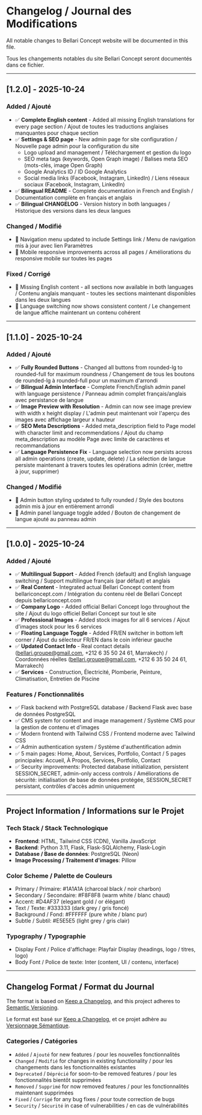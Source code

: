 # Changelog / Journal des Modifications

All notable changes to Bellari Concept website will be documented in this file.

Tous les changements notables du site Bellari Concept seront documentés dans ce fichier.

---

## [1.2.0] - 2025-10-24

### Added / Ajouté
- ✅ **Complete English content** - Added all missing English translations for every page section / Ajout de toutes les traductions anglaises manquantes pour chaque section
- ✅ **Settings & SEO page** - New admin page for site configuration / Nouvelle page admin pour la configuration du site
  - Logo upload and management / Téléchargement et gestion du logo
  - SEO meta tags (keywords, Open Graph image) / Balises meta SEO (mots-clés, image Open Graph)
  - Google Analytics ID / ID Google Analytics
  - Social media links (Facebook, Instagram, LinkedIn) / Liens réseaux sociaux (Facebook, Instagram, LinkedIn)
- ✅ **Bilingual README** - Complete documentation in French and English / Documentation complète en français et anglais
- ✅ **Bilingual CHANGELOG** - Version history in both languages / Historique des versions dans les deux langues

### Changed / Modifié
- 🔄 Navigation menu updated to include Settings link / Menu de navigation mis à jour avec lien Paramètres
- 🔄 Mobile responsive improvements across all pages / Améliorations du responsive mobile sur toutes les pages

### Fixed / Corrigé
- 🐛 Missing English content - all sections now available in both languages / Contenu anglais manquant - toutes les sections maintenant disponibles dans les deux langues
- 🐛 Language switching now shows consistent content / Le changement de langue affiche maintenant un contenu cohérent

---

## [1.1.0] - 2025-10-24

### Added / Ajouté
- ✅ **Fully Rounded Buttons** - Changed all buttons from rounded-lg to rounded-full for maximum roundness / Changement de tous les boutons de rounded-lg à rounded-full pour un maximum d'arrondi
- ✅ **Bilingual Admin Interface** - Complete French/English admin panel with language persistence / Panneau admin complet français/anglais avec persistance de langue
- ✅ **Image Preview with Resolution** - Admin can now see image preview with width x height display / L'admin peut maintenant voir l'aperçu des images avec affichage largeur x hauteur
- ✅ **SEO Meta Descriptions** - Added meta_description field to Page model with character limit and recommendations / Ajout du champ meta_description au modèle Page avec limite de caractères et recommandations
- ✅ **Language Persistence Fix** - Language selection now persists across all admin operations (create, update, delete) / La sélection de langue persiste maintenant à travers toutes les opérations admin (créer, mettre à jour, supprimer)

### Changed / Modifié
- 🔄 Admin button styling updated to fully rounded / Style des boutons admin mis à jour en entièrement arrondi
- 🔄 Admin panel language toggle added / Bouton de changement de langue ajouté au panneau admin

---

## [1.0.0] - 2025-10-24

### Added / Ajouté
- ✅ **Multilingual Support** - Added French (default) and English language switching / Support multilingue français (par défaut) et anglais
- ✅ **Real Content** - Integrated actual Bellari Concept content from bellariconcept.com / Intégration du contenu réel de Bellari Concept depuis bellariconcept.com
- ✅ **Company Logo** - Added official Bellari Concept logo throughout the site / Ajout du logo officiel Bellari Concept sur tout le site
- ✅ **Professional Images** - Added stock images for all 6 services / Ajout d'images stock pour les 6 services
- ✅ **Floating Language Toggle** - Added FR/EN switcher in bottom left corner / Ajout du sélecteur FR/EN dans le coin inférieur gauche
- ✅ **Updated Contact Info** - Real contact details (bellari.groupe@gmail.com, +212 6 35 50 24 61, Marrakech) / Coordonnées réelles (bellari.groupe@gmail.com, +212 6 35 50 24 61, Marrakech)
- ✅ **Services** - Construction, Électricité, Plomberie, Peinture, Climatisation, Entretien de Piscine

### Features / Fonctionnalités
- ✅ Flask backend with PostgreSQL database / Backend Flask avec base de données PostgreSQL
- ✅ CMS system for content and image management / Système CMS pour la gestion de contenu et d'images
- ✅ Modern frontend with Tailwind CSS / Frontend moderne avec Tailwind CSS
- ✅ Admin authentication system / Système d'authentification admin
- ✅ 5 main pages: Home, About, Services, Portfolio, Contact / 5 pages principales: Accueil, À Propos, Services, Portfolio, Contact
- ✅ Security improvements: Protected database initialization, persistent SESSION_SECRET, admin-only access controls / Améliorations de sécurité: initialisation de base de données protégée, SESSION_SECRET persistant, contrôles d'accès admin uniquement

---

## Project Information / Informations sur le Projet

### Tech Stack / Stack Technologique
- **Frontend**: HTML, Tailwind CSS (CDN), Vanilla JavaScript
- **Backend**: Python 3.11, Flask, Flask-SQLAlchemy, Flask-Login
- **Database / Base de données**: PostgreSQL (Neon)
- **Image Processing / Traitement d'images**: Pillow

### Color Scheme / Palette de Couleurs
- Primary / Primaire: #1A1A1A (charcoal black / noir charbon)
- Secondary / Secondaire: #F8F8F8 (warm white / blanc chaud)
- Accent: #D4AF37 (elegant gold / or élégant)
- Text / Texte: #333333 (dark grey / gris foncé)
- Background / Fond: #FFFFFF (pure white / blanc pur)
- Subtle / Subtil: #E5E5E5 (light grey / gris clair)

### Typography / Typographie
- Display Font / Police d'affichage: Playfair Display (headings, logo / titres, logo)
- Body Font / Police de texte: Inter (content, UI / contenu, interface)

---

## Changelog Format / Format du Journal

The format is based on [Keep a Changelog](https://keepachangelog.com/en/1.0.0/), and this project adheres to [Semantic Versioning](https://semver.org/spec/v2.0.0.html).

Le format est basé sur [Keep a Changelog](https://keepachangelog.com/fr/1.0.0/), et ce projet adhère au [Versionnage Sémantique](https://semver.org/lang/fr/spec/v2.0.0.html).

### Categories / Catégories
- `Added` / `Ajouté` for new features / pour les nouvelles fonctionnalités
- `Changed` / `Modifié` for changes in existing functionality / pour les changements dans les fonctionnalités existantes
- `Deprecated` / `Déprécié` for soon-to-be removed features / pour les fonctionnalités bientôt supprimées
- `Removed` / `Supprimé` for now removed features / pour les fonctionnalités maintenant supprimées
- `Fixed` / `Corrigé` for any bug fixes / pour toute correction de bugs
- `Security` / `Sécurité` in case of vulnerabilities / en cas de vulnérabilités
